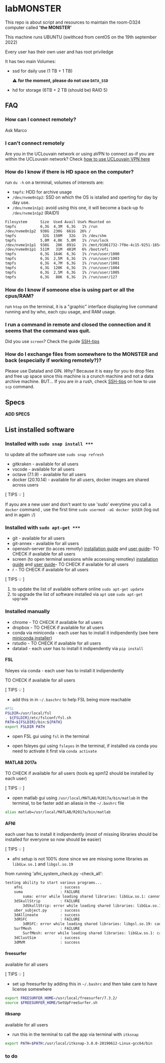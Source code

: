 # labMONSTER

This repo is about script and resources to maintain the room-D324 computer called **'the MONSTER'**

This machine runs UBUNTU (swithced from centOS on the 19th september 2022)

Every user has their own user and has root priviledge

It has two main Volumes:

- ssd for daily use (1 TB + 1 TB) 
  
  :warning: **for the moment, please do not use `DATA_SSD`**

- hd for storage (6TB + 2 TB (should be) RAID 5)

## FAQ 

### How can I connect remotely?

Ask Marco

### I can't connect remotely

Are you in the UCLouvain network or using aVPN to connect as-if you are within the UCLouvain network? Check [how to use UCLouvain VPN here](https://intranet.uclouvain.be/fr/myucl/services-informatiques/vpn.html) 

### How do I know if there is HD space on the computer?

run `du -h` on a terminal, volumes of interests are:

- `tmpfs`: HDD for archive usage
- `/dev/nvme0n1p2`: SSD on which the OS is istalled and operting for day by day use.
- `/dev/nvme1n1p1`: avoid using this one, it will become a back-up fo `/dev/nvme1n1p2` (RAID1)

```bash
Filesystem      Size  Used Avail Use% Mounted on
tmpfs           6,3G  4,3M  6,3G   1% /run
/dev/nvme0n1p2  938G  230G  661G  26% /
tmpfs            32G  150M   32G   1% /dev/shm
tmpfs           5,0M  4,0K  5,0M   1% /run/lock
/dev/nvme1n1p1  938G   28K  891G   1% /mnt/91061732-7f0e-4c15-9251-185421ec948a
/dev/nvme0n1p1  511M   31M  481M   6% /boot/efi
tmpfs           6,3G  164K  6,3G   1% /run/user/1000
tmpfs           6,3G  2,5M  6,3G   1% /run/user/1003
tmpfs           6,3G  4,7M  6,3G   1% /run/user/1001
tmpfs           6,3G  120K  6,3G   1% /run/user/1004
tmpfs           6,3G  2,5M  6,3G   1% /run/user/1005
tmpfs           6,3G   88K  6,3G   1% /run/user/127
```

### How do I know if someone else is using part or all the cpus/RAM?

run `htop` on the terminal, it is a "graphic" interface displaying live command running and by who, each cpu usage, and RAM usage.

### I run a command in remote and closed the connection and it seems that the command was quit.

Did you use `screen`? Check the guide [SSH-tips](SSH-tips.md)

### How do I exchange files from somewhere to the MONSTER and back (especially if working remotely?)?

Please use Datalad and GIN. _Why?_ Because it is easy for you to drop files and free up space since this machine is a crunch machine and not a data archive machine. BUT... If you are in a rush, check [SSH-tips](SSH-tips.md) on how to use `scp` command.

## Specs

**ADD SPECS**

## List installed software

### Installed with `sudo snap install ***`

to update all the software use `sudo snap refresh`

- gitkraken - available for all users
- vscode - available for all users
- octave (7.1.9) - available for all users
- docker (20.10.14) - available for all users, docker images are shared across users

[ TIPS :bulb: ]

If ayou are a new user and don't want to use 'sudo' everytime you call a `docker` command , use the first time `sudo usermod -aG docker $USER` (log out and in again :/)

### Installed with `sudo apt-get ***`

- git - available for all users
- git-annex - available for all users
- openssh-server (to acces remotly) [installation guide](https://linuxize.com/post/how-to-enable-ssh-on-ubuntu-18-04/)  and [user guide](`SSH-access.md`)- TO CHECK if available for all users
- screen (to open terminal sessions while accessing remotley) [installation guide](https://linuxize.com/post/how-to-use-linux-screen/) and [user guide](`SSH-access.md`)- TO CHECK if available for all users
- r - TO CHECK if available for all users
  
[ TIPS :bulb: ]

1. to update the list of available softwre online `sudo apt-get update`
2. to upgrade the list of software installed via `apt` use `sudo apt-get upgrade`


### Installed manually

- chrome - TO CHECK if available for all users
- dropbox - TO CHECK if available for all users
- conda via miniconda - each user has to install it indipendently (see here [miniconda installer](https://docs.conda.io/en/latest/miniconda.html))
- rstudio - TO CHECK if available for all users
- datalad - each user has to install it indipendently via `pip install`

#### FSL

fsleyes via conda - each user has to install it indipendently

TO CHECK if available for all users

[ TIPS :bulb: ]

- add this in in `~/.baschrc` to help FSL being more reachable

```bash
#FSL
FSLDIR=/usr/local/fsl
. ${FSLDIR}/etc/fslconf/fsl.sh
PATH=${FSLDIR}/bin:${PATH}
export FSLDIR PATH
```

- open FSL gui using `fsl` in the terminal

- open fsleyes gui using `fsleyes` in the terminal, if installed via conda you need to activate it first via `conda activate`

#### MATLAB 2017a

TO CHECK if available for all users (tools eg spm12 should be installed by each user)

[ TIPS :bulb: ]

- open matlab gui using `/usr/local/MATLAB/R2017a/bin/matlab` in the terminal, to be faster add an aliasia in the `~/.bashrc` file

```bash
alias matlab=/usr/local/MATLAB/R2017a/bin/matlab
```

#### AFNI

each user has to install it indipendently (most of missing libraries should be installed for everyone so now should be easier)

[ TIPS :bulb: ]

- afni setup is not 100% done since we are missing some libraries as `libGLw.so.1` and `libgsl.so.19`

from running 'afni_system_check.py -check_all':

```bash
testing ability to start various programs...
    afni                 : success
    suma                 : FAILURE
        suma: error while loading shared libraries: libGLw.so.1: cannot open shared object file: No such file or directory
    3dSkullStrip         : FAILURE
        3dSkullStrip: error while loading shared libraries: libGLw.so.1: cannot open shared object file: No such file or directory
    uber_subject.py      : success
    3dAllineate          : success
    3dRSFC               : FAILURE
        3dRSFC: error while loading shared libraries: libgsl.so.19: cannot open shared object file: No such file or directory
    SurfMesh             : FAILURE
        SurfMesh: error while loading shared libraries: libGLw.so.1: cannot open shared object file: No such file or directory
    3dClustSim           : success
    3dMVM                : success
```

#### freesurfer

available for all users

[ TIPS :bulb: ]

- set up freesurfer by adding this in `~/.bashrc` and then take care to have license somewhere

```bash
export FREESURFER_HOME=/usr/local/freesurfer/7.3.2/
source $FREESURFER_HOME/SetUpFreeSurfer.sh
```
#### itksanp

available for all users

- run this in the terminal to call the app via terminal with `itksnap`

```bash
export PATH=$PATH:/usr/local/itksnap-3.8.0-20190612-Linux-gcc64/bin
```

### to do
